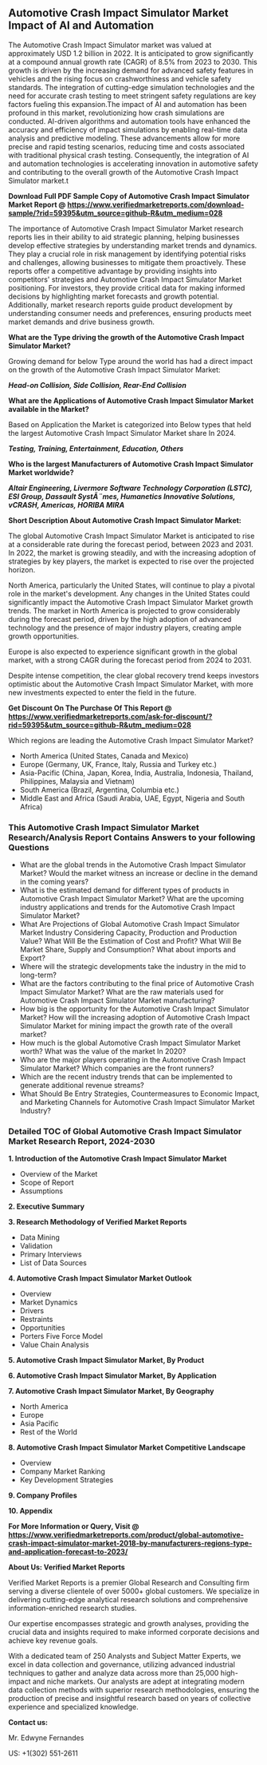 <h2>Automotive Crash Impact Simulator Market Impact of AI and Automation</h2>The Automotive Crash Impact Simulator market was valued at approximately USD 1.2 billion in 2022. It is anticipated to grow significantly at a compound annual growth rate (CAGR) of 8.5% from 2023 to 2030. This growth is driven by the increasing demand for advanced safety features in vehicles and the rising focus on crashworthiness and vehicle safety standards. The integration of cutting-edge simulation technologies and the need for accurate crash testing to meet stringent safety regulations are key factors fueling this expansion.The impact of AI and automation has been profound in this market, revolutionizing how crash simulations are conducted. AI-driven algorithms and automation tools have enhanced the accuracy and efficiency of impact simulations by enabling real-time data analysis and predictive modeling. These advancements allow for more precise and rapid testing scenarios, reducing time and costs associated with traditional physical crash testing. Consequently, the integration of AI and automation technologies is accelerating innovation in automotive safety and contributing to the overall growth of the Automotive Crash Impact Simulator market.t</p><p id="" class=""><strong>Download Full PDF Sample Copy of Automotive Crash Impact Simulator Market Report @ <a href="https://www.verifiedmarketreports.com/download-sample/?rid=59395&utm_source=github-R&utm_medium=028" target="_blank">https://www.verifiedmarketreports.com/download-sample/?rid=59395&utm_source=github-R&utm_medium=028</a></strong></p><p>The importance of&nbsp;Automotive Crash Impact Simulator Market research reports lies in their ability to aid strategic planning, helping businesses develop effective strategies by understanding market trends and dynamics. They play a crucial role in risk management by identifying potential risks and challenges, allowing businesses to mitigate them proactively. These reports offer a competitive advantage by providing insights into competitors' strategies and Automotive Crash Impact Simulator Market positioning. For investors, they provide critical data for making informed decisions by highlighting market forecasts and growth potential. Additionally, market research reports guide product development by understanding consumer needs and preferences, ensuring products meet market demands and drive business growth.</p><p><strong>What are the&nbsp;Type driving the growth of the Automotive Crash Impact Simulator Market?</strong></p><p id="" class="">Growing demand for below Type around the world has had a direct impact on the growth of the Automotive Crash Impact Simulator Market:</p><em><strong>Head-on Collision, Side Collision, Rear-End Collision</strong></em></p><strong>What are the&nbsp;Applications&nbsp;of Automotive Crash Impact Simulator Market available in the Market?</strong></p><p id="" class="">Based on Application the Market is categorized into Below types that held the largest Automotive Crash Impact Simulator Market share In 2024.</p><em><strong>Testing, Training, Entertainment, Education, Others</strong></em></p><strong>Who is the largest Manufacturers of Automotive Crash Impact Simulator Market worldwide?</strong></p><p><em><strong>Altair Engineering, Livermore Software Technology Corporation (LSTC), ESI Group, Dassault SystÃ¨mes, Humanetics Innovative Solutions, vCRASH, Americas, HORIBA MIRA</strong></em></p><p id="" class=""><strong>Short Description About Automotive Crash Impact Simulator Market:</strong></p><p>The global Automotive Crash Impact Simulator Market is anticipated to rise at a considerable rate during the forecast period, between 2023 and 2031. In 2022, the market is growing steadily, and with the increasing adoption of strategies by key players, the market is expected to rise over the projected horizon.</p><p>North America, particularly the United States, will continue to play a pivotal role in the market's development. Any changes in the United States could significantly impact the Automotive Crash Impact Simulator Market growth trends. The market in North America is projected to grow considerably during the forecast period, driven by the high adoption of advanced technology and the presence of major industry players, creating ample growth opportunities.</p><p>Europe is also expected to experience significant growth in the global market, with a strong CAGR during the forecast period from 2024 to 2031.</p><p>Despite intense competition, the clear global recovery trend keeps investors optimistic about the Automotive Crash Impact Simulator Market, with more new investments expected to enter the field in the future.</p><p id="" class=""><strong>Get Discount On The Purchase Of This Report @ <a href="https://www.verifiedmarketreports.com/ask-for-discount/?rid=59395&utm_source=github-R&utm_medium=028" target="_blank">https://www.verifiedmarketreports.com/ask-for-discount/?rid=59395&utm_source=github-R&utm_medium=028</a></strong></p>Which regions are leading the Automotive Crash Impact Simulator Market?</p><ul><li>North America (United States, Canada and Mexico)</li><li>Europe (Germany, UK, France, Italy, Russia and Turkey etc.)</li><li>Asia-Pacific (China, Japan, Korea, India, Australia, Indonesia, Thailand, Philippines, Malaysia and Vietnam)</li><li>South America (Brazil, Argentina, Columbia etc.)</li><li>Middle East and Africa (Saudi Arabia, UAE, Egypt, Nigeria and South Africa)</li></ul><h3 id="" class="">This Automotive Crash Impact Simulator Market Research/Analysis Report Contains Answers to your following Questions</h3><ul><li>What are the global trends in the Automotive Crash Impact Simulator Market? Would the market witness an increase or decline in the demand in the coming years?</li><li>What is the estimated demand for different types of products in Automotive Crash Impact Simulator Market? What are the upcoming industry applications and trends for the Automotive Crash Impact Simulator Market?</li><li>What Are Projections of Global Automotive Crash Impact Simulator Market Industry Considering Capacity, Production and Production Value? What Will Be the Estimation of Cost and Profit? What Will Be Market Share, Supply and Consumption? What about imports and Export?</li><li>Where will the strategic developments take the industry in the mid to long-term?</li><li>What are the factors contributing to the final price of Automotive Crash Impact Simulator Market? What are the raw materials used for Automotive Crash Impact Simulator Market manufacturing?</li><li>How big is the opportunity for the Automotive Crash Impact Simulator Market? How will the increasing adoption of Automotive Crash Impact Simulator Market for mining impact the growth rate of the overall market?</li><li>How much is the global Automotive Crash Impact Simulator Market worth? What was the value of the market In 2020?</li><li>Who are the major players operating in the Automotive Crash Impact Simulator Market? Which companies are the front runners?</li><li>Which are the recent industry trends that can be implemented to generate additional revenue streams?</li><li>What Should Be Entry Strategies, Countermeasures to Economic Impact, and Marketing Channels for Automotive Crash Impact Simulator Market Industry?</li></ul><h3 id="" class="">Detailed TOC of Global Automotive Crash Impact Simulator Market Research Report, 2024-2030</h3><p id="" class=""><strong>1. Introduction of the Automotive Crash Impact Simulator Market</strong></p><ul><li>Overview of the Market</li><li>Scope of Report</li><li>Assumptions</li></ul><p id="" class=""><strong>2. Executive Summary</strong></p><p id="" class=""><strong>3. Research Methodology of Verified Market Reports</strong></p><ul><li>Data Mining</li><li>Validation</li><li>Primary Interviews</li><li>List of Data Sources</li></ul><p id="" class=""><strong>4. Automotive Crash Impact Simulator Market Outlook</strong></p><ul><li>Overview</li><li>Market Dynamics</li><li>Drivers</li><li>Restraints</li><li>Opportunities</li><li>Porters Five Force Model</li><li>Value Chain Analysis</li></ul><p id="" class=""><strong>5. Automotive Crash Impact Simulator Market, By Product</strong></p><p id="" class=""><strong>6. Automotive Crash Impact Simulator Market, By Application</strong></p><p id="" class=""><strong>7. Automotive Crash Impact Simulator Market, By Geography</strong></p><ul><li>North America</li><li>Europe</li><li>Asia Pacific</li><li>Rest of the World</li></ul><p id="" class=""><strong>8. Automotive Crash Impact Simulator Market Competitive Landscape</strong></p><ul><li>Overview</li><li>Company Market Ranking</li><li>Key Development Strategies</li></ul><p id="" class=""><strong>9. Company Profiles</strong></p><p id="" class=""><strong>10. Appendix</strong></p><p id="" class=""><strong>For More Information or Query, Visit @ <a href="https://www.verifiedmarketreports.com/product/global-automotive-crash-impact-simulator-market-2018-by-manufacturers-regions-type-and-application-forecast-to-2023/" target="_blank">https://www.verifiedmarketreports.com/product/global-automotive-crash-impact-simulator-market-2018-by-manufacturers-regions-type-and-application-forecast-to-2023/</a></strong></p><p id="" class=""><strong>About Us: Verified Market Reports</strong></p><p id="" class="">Verified Market Reports is a premier Global Research and Consulting firm serving a diverse clientele of over 5000+ global customers. We specialize in delivering cutting-edge analytical research solutions and comprehensive information-enriched research studies.</p><p id="" class="">Our expertise encompasses strategic and growth analyses, providing the crucial data and insights required to make informed corporate decisions and achieve key revenue goals.</p><p id="" class="">With a dedicated team of 250 Analysts and Subject Matter Experts, we excel in data collection and governance, utilizing advanced industrial techniques to gather and analyze data across more than 25,000 high-impact and niche markets. Our analysts are adept at integrating modern data collection methods with superior research methodologies, ensuring the production of precise and insightful research based on years of collective experience and specialized knowledge.</p><p id="" class=""><strong>Contact us:</strong></p><p id="" class="">Mr. Edwyne Fernandes</p><p id="" class="">US: +1(302) 551-2611</p>